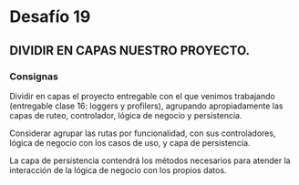 # Desafío 19

## DIVIDIR EN CAPAS NUESTRO PROYECTO.

### Consignas

Dividir en capas el proyecto entregable con el que venimos trabajando (entregable clase 16: loggers y profilers), agrupando apropiadamente las capas de ruteo, controlador, lógica de negocio y persistencia.

Considerar agrupar las rutas por funcionalidad, con sus controladores, lógica de negocio con los casos de uso, y capa de persistencia.

La capa de persistencia contendrá los métodos necesarios para atender la interacción de la lógica de negocio con los propios datos.

